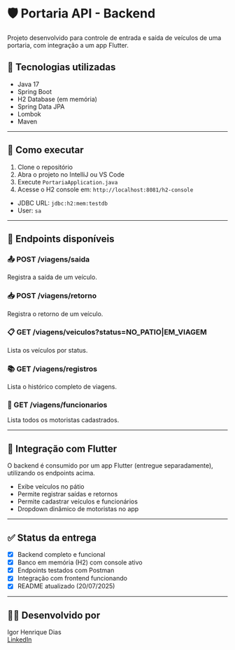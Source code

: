 # 🛡️ Portaria API - Backend

Projeto desenvolvido para controle de entrada e saída de veículos de uma portaria, com integração a um app Flutter.

## 🧱 Tecnologias utilizadas

- Java 17
- Spring Boot
- H2 Database (em memória)
- Spring Data JPA
- Lombok
- Maven

---

## 🚀 Como executar

1. Clone o repositório
2. Abra o projeto no IntelliJ ou VS Code
3. Execute `PortariaApplication.java`
4. Acesse o H2 console em: `http://localhost:8081/h2-console`
  - JDBC URL: `jdbc:h2:mem:testdb`
  - User: `sa`

---

## 🔌 Endpoints disponíveis

### 📤 POST /viagens/saida
Registra a saída de um veículo.

### 📥 POST /viagens/retorno
Registra o retorno de um veículo.

### 📋 GET /viagens/veiculos?status=NO_PATIO|EM_VIAGEM
Lista os veículos por status.

### 📚 GET /viagens/registros
Lista o histórico completo de viagens.

### 👤 GET /viagens/funcionarios
Lista todos os motoristas cadastrados.

---

## 📲 Integração com Flutter

O backend é consumido por um app Flutter (entregue separadamente), utilizando os endpoints acima.

- Exibe veículos no pátio
- Permite registrar saídas e retornos
- Permite cadastrar veículos e funcionários
- Dropdown dinâmico de motoristas no app

---

## ✅ Status da entrega

- [x] Backend completo e funcional
- [x] Banco em memória (H2) com console ativo
- [x] Endpoints testados com Postman
- [x] Integração com frontend funcionando
- [x] README atualizado (20/07/2025)

---

## 👨‍💻 Desenvolvido por

Igor Henrique Dias  
[LinkedIn](https://www.linkedin.com/in/igorhdias)
